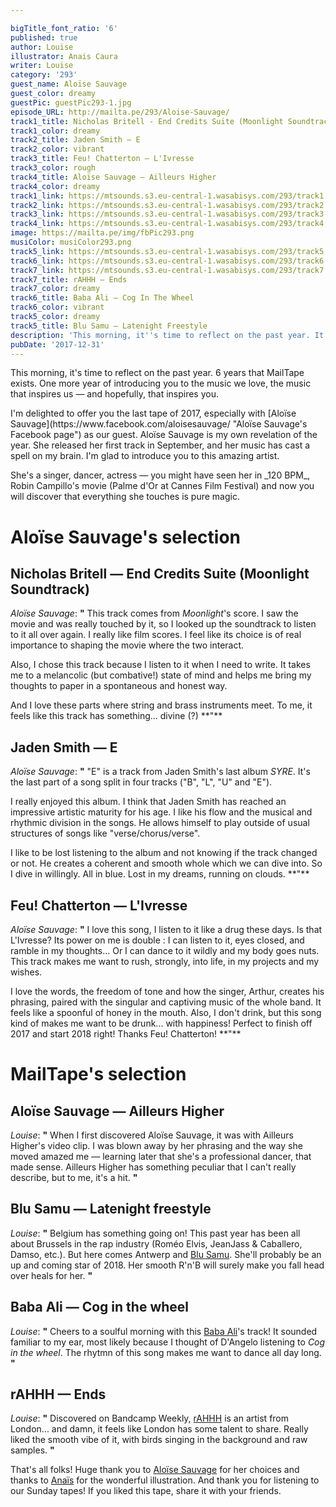 ```yaml
---

bigTitle_font_ratio: '6'
published: true
author: Louise
illustrator: Anais Caura
writer: Louise
category: '293'
guest_name: Aloïse Sauvage
guest_color: dreamy
guestPic: guestPic293-1.jpg
episode_URL: http://mailta.pe/293/Aloise-Sauvage/
track1_title: Nicholas Britell - End Credits Suite (Moonlight Soundtrack)
track1_color: dreamy
track2_title: Jaden Smith — E
track2_color: vibrant
track3_title: Feu! Chatterton — L'Ivresse
track3_color: rough
track4_title: Aloïse Sauvage — Ailleurs Higher
track4_color: dreamy
track1_link: https://mtsounds.s3.eu-central-1.wasabisys.com/293/track1.mp3
track2_link: https://mtsounds.s3.eu-central-1.wasabisys.com/293/track2.mp3
track3_link: https://mtsounds.s3.eu-central-1.wasabisys.com/293/track3.mp3
track4_link: https://mtsounds.s3.eu-central-1.wasabisys.com/293/track4.mp3
image: https://mailta.pe/img/fbPic293.png
musiColor: musiColor293.png
track5_link: https://mtsounds.s3.eu-central-1.wasabisys.com/293/track5.mp3
track6_link: https://mtsounds.s3.eu-central-1.wasabisys.com/293/track6.mp3
track7_link: https://mtsounds.s3.eu-central-1.wasabisys.com/293/track7.mp3
track7_title: rAHHH — Ends
track7_color: dreamy
track6_title: Baba Ali — Cog In The Wheel
track6_color: vibrant
track5_color: dreamy
track5_title: Blu Samu — Latenight Freestyle
description: 'This morning, it''s time to reflect on the past year. It''s a new milestone for MailTape: one more year of introducing you to the music we love, the music that inspires us — and hopefully, that inspires you.'
pubDate: '2017-12-31'
---
```

This morning, it's time to reflect on the past year. 6 years that MailTape exists. One more year of introducing you to the music we love, the music that inspires us — and hopefully, that inspires you.
<p>I'm delighted to offer you the last tape of 2017, especially with [Aloïse Sauvage](https://www.facebook.com/aloisesauvage/ "Aloïse Sauvage's Facebook page") as our guest. Aloïse Sauvage is my own revelation of the year. She released her first track in September, and her music has cast a spell on my brain. I'm glad to introduce you to this amazing artist.
<p>She's a singer, dancer, actress — you might have seen her in _120 BPM_, Robin Campillo's movie (Palme d'Or at Cannes Film Festival) and now you will discover that everything she touches is pure magic.

# Aloïse Sauvage's selection


## Nicholas Britell — End Credits Suite (Moonlight Soundtrack)
_Aloïse Sauvage_: **"** This track comes from _Moonlight_'s score. I saw the movie and was really touched by it, so I looked up the soundtrack to listen to it all over again. I really like film scores. I feel like its choice is of real importance to shaping the movie where the two interact.
<p>Also, I chose this track because I listen to it when I need to write. It takes me to a melancolic (but combative!) state of mind and helps me bring my thoughts to paper in a spontaneous and honest way.
<p>And I love these parts where string and brass instruments meet. To me, it feels like this track has something... divine (?) **"** 

## Jaden Smith — E
_Aloïse Sauvage_: **"** "E" is a track from Jaden Smith's last album _SYRE_. It's the last part of a song split in four tracks ("B", "L", "U" and "E").
<p>I really enjoyed this album. I think that Jaden Smith has reached an impressive artistic maturity for his age. I like his flow and the musical and rhythmic division in the songs. He allows himself to play outside of usual structures of songs like "verse/chorus/verse".
<p>I like to be lost listening to the album and not knowing if the track changed or not. He creates a coherent and smooth whole which we can dive into. So I dive in willingly. All in blue. Lost in my dreams, running on clouds. **"** 

## Feu! Chatterton — L'Ivresse
_Aloïse Sauvage_: **"** I love this song, I listen to it like a drug these days. Is that L'Ivresse? Its power on me is double : I can listen to it, eyes closed, and ramble in my thoughts... Or I can dance to it wildly and my body goes nuts. This track makes me want to rush, strongly, into life, in my projects and my wishes.
<p>I love the words, the freedom of tone and how the singer, Arthur, creates his phrasing, paired with the singular and captiving music of the whole band. It feels like a spoonful of honey in the mouth. Also, I don't drink, but this song kind of makes me want to be drunk... with happiness! Perfect to finish off 2017 and start 2018 right! Thanks Feu! Chatterton! **"** 


# MailTape's selection

## Aloïse Sauvage — Ailleurs Higher
_Louise_: **"** When I first discovered Aloïse Sauvage, it was with Ailleurs Higher's video clip. I was blown away by her phrasing and the way she moved amazed me — learning later that she's a professional dancer, that made sense. Ailleurs Higher has something peculiar that I can't really describe, but to me, it's a hit. **"** 

## Blu Samu — Latenight freestyle
_Louise_: **"** Belgium has something going on! This past year has been all about Brussels in the rap industry (Roméo Elvis, JeanJass & Caballero, Damso, etc.). But here comes Antwerp and [Blu Samu](https://www.facebook.com/BluSamu/ "Blu Samu's Facebook page"). She'll probably be an up and coming star of 2018. Her smooth R'n'B will surely make you fall head over heals for her. **"** 

## Baba Ali — Cog in the wheel
_Louise_: **"** Cheers to a soulful morning with this [Baba Ali](https://www.facebook.com/iambabaali/ "Baba Ali's Facebook page")'s track! It sounded familiar to my ear, most likely because I thought of D'Angelo listening to _Cog in the wheel_. The rhytmn of this song makes me want to dance all day long. **"** 

## rAHHH — Ends
_Louise_: **"** Discovered on Bandcamp Weekly, [rAHHH](https://www.facebook.com/rAHHHHHHHHHHHHH/ "rAHHH's Facebook page") is an artist from London... and damn, it feels like London has some talent to share. Really liked the smooth vibe of it, with birds singing in the background and raw samples. **"** 

That's all folks! Huge thank you to [Aloïse Sauvage](https://www.facebook.com/aloisesauvage/ "Aloïse Sauvage's Facebook page") for her choices and thanks to [Anaïs](http://anaiscaura.fr/ "Anaïs Caura's website") for the wonderful illustration. And thank you for listening to our Sunday tapes! If you liked this tape, share it with your friends.

